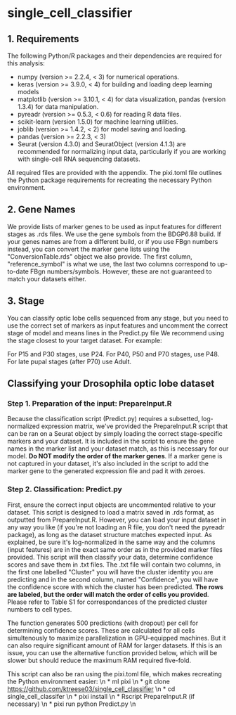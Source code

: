 # single_cell_classifier

## 1. Requirements

The following Python/R packages and their dependencies are required for this analysis: 
  - numpy (version >= 2.2.4, < 3) for numerical operations.
  - keras (version >= 3.9.0, < 4) for building and loading deep learning models
  - matplotlib (version >= 3.10.1, < 4) for data visualization, pandas (version 1.3.4) for data manipulation.
  - pyreadr (version >= 0.5.3, < 0.6) for reading R data files.
  - scikit-learn (version 1.5.0) for machine learning utilities.
  - joblib (version >= 1.4.2, < 2) for model saving and loading.
  - pandas (version >= 2.2.3, < 3)
  - Seurat (version 4.3.0) and SeuratObject (version 4.1.3) are recommended for normalizing input data, particularly if you are working with single-cell RNA sequencing datasets.

All required files are provided with the appendix.
The pixi.toml file outlines the Python package requirements for recreating the necessary Python environment. 

## 2. Gene Names

We provide lists of marker genes to be used as input features for different stages as .rds files. We use the gene symbols from the BDGP6.88 build. If your genes names are from a different build, or if you use FBgn numbers instead, you can convert the marker gene lists using the "ConversionTable.rds" object we also provide. The first column, "reference_symbol" is what we use, the last two columns correspond to up-to-date FBgn numbers/symbols. However, these are not guaranteed to match your datasets either.

## 3. Stage

You can classify optic lobe cells sequenced from any stage, but you need to use the correct set of markers as input features and uncomment the correct stage of model and means lines in the Predict.py file We recommend using the stage closest to your target dataset. For example:

For P15 and P30 stages, use P24.
For P40, P50 and P70 stages, use P48.
For late pupal stages (after P70) use Adult.


## Classifying your Drosophila optic lobe dataset
### Step 1. Preparation of the input: PrepareInput.R

Because the classification script (Predict.py) requires a subsetted, log-normalized expression matrix, we've provided the PrepareInput.R script that can be ran on a Seurat object by simply loading the correct stage-specific markers and your dataset. It is included in the script to ensure the gene names in the marker list and your dataset match, as this is necessary for our model. **Do NOT modify the order of the marker genes**. If a marker gene is not captured in your dataset, it's also included in the script to add the marker gene to the generated expression file and pad it with zeroes.

### Step 2. Classification: Predict.py

First, ensure the correct input objects are uncommented relative to your dataset. This script is designed to load a matrix saved in .rds format, as outputted from PrepareInput.R. However, you can load your input dataset in any way you like (if you're not loading an R file, you don't need the pyreadr package), as long as the dataset structure matches expected input. As explained, be sure it's log-normalized in the same way and the columns (input features) are in the exact same order as in the provided marker files provided. This script will then classify your data, determine confidence scores and save them in .txt files. The .txt file will contain two columns, in the first one labelled "Cluster" you will have the cluster identity you are predicting and in the second column, named "Confidence", you will have the confidence score with which the cluster has been predicted. **The rows are labeled, but the order will match the order of cells you provided**. Please refer to Table S1 for correspondances of the predicted cluster numbers to cell types.

The function generates 500 predictions (with dropout) per cell for determining confidence scores. These are calculated for all cells simultenously to maximize parallelization in GPU-equipped machines. But it can also require significant amount of RAM for larger datasets. If this is an issue, you can use the alternative function provided below, which will be slower but should reduce the maximum RAM required five-fold.

This script can also be ran using the pixi.toml file, which makes recreating the Python environment easier: \n
      * ml pixi \n
      * git clone https://github.com/ktreese03/single_cell_classifier \n
      * cd single_cell_classifer \n
      * pixi install \n 
      * Rscript PrepareInput.R (if necessary) \n
      * pixi run python Predict.py \n
